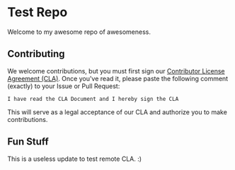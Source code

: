 # Test Repo

Welcome to my awesome repo of awesomeness.

## Contributing

We welcome contributions, but you must first sign our [Contributor License Agreement (CLA)](CLA.md).  Once you've read it, please paste the following comment (exactly) to your Issue or Pull Request: 

```
I have read the CLA Document and I hereby sign the CLA
```

This will serve as a legal acceptance of our CLA and authorize you to make contributions.  

## Fun Stuff

This is a useless update to test remote CLA. :)
